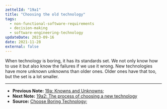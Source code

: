 ```yaml
---
zettelId: "19a1"
title: "Choosing the old technology"
tags:
  - non-functional-software-requirements
  - decision-making
  - software-engineering-technology
updateDate: 2023-09-16
date: 2021-11-28
external: false
---
```


When technology is boring, it has its standards set. We not only know how to use it but also know the failures if we use it wrong. New technologies have more unknown unknowns than older ones. Older ones have that too, but the set is a lot smaller.

---

- **Previous Note:** [19a: Knowns and Unknowns](/notes/19a/);
- **Next Note:** [19a2: The process of choosing a new technology](/notes/19a2/)
- **Source:** [Choose Boring Technology](https://mcfunley.com/choose-boring-technology);
